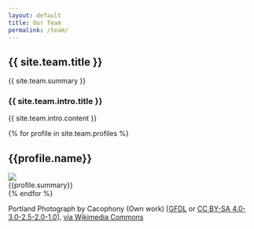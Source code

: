 ```yaml
---
layout: default
title: Our Team
permalink: /team/
---
```

<article class="hero hero--team">
    <div class="hero__content hero__content--short">
        <h2 class="hero__title__transformative">{{ site.team.title }}</h2>
        <p class="hero__summary">{{ site.team.summary }}</p>    
    </div>
</article>

<section class="team-intro">
    <article class="type-system-sans">
        <h3>{{ site.team.intro.title }}</h3>
        <p>{{ site.team.intro.content }}</p>
    </article>
</section>

<section class="teamprofiles">
{% for profile in site.team.profiles %}
    <div class="teamprofile-list__item">
        <h2>{{profile.name}}</h2>
        <img src="{{ site.baseurl }}/{{profile.image}}"/>        
        <div>{{profile.summary}}</div>
    </div>
{% endfor %}
<p>
Portland Photograph by Cacophony (Own work) [<a href="http://www.gnu.org/copyleft/fdl.html">GFDL</a> or <a href="http://creativecommons.org/licenses/by-sa/4.0-3.0-2.5-2.0-1.0">CC BY-SA 4.0-3.0-2.5-2.0-1.0</a>], <a href="https://commons.wikimedia.org/wiki/File%3AHawthorneBridge-Pano.jpg">via Wikimedia Commons</a>
</p>
</section>
